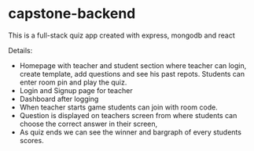 # capstone-backend

This is a full-stack quiz app created with express, mongodb and react

Details:
- Homepage with teacher and student section where teacher can login, create template, add questions and see his past repots. Students can enter room pin and play the quiz.
- Login and Signup page for teacher
- Dashboard after logging
- When teacher starts game students can join with room code. 
- Question is displayed on teachers screen from where students can choose the correct answer in their screen,
- As quiz ends we can see the winner and bargraph of every students scores.
